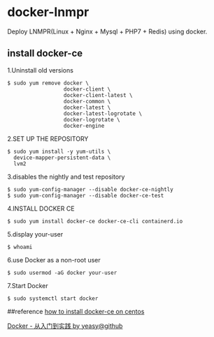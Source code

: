 # docker-lnmpr
 Deploy LNMPR(Linux + Nginx + Mysql + PHP7 + Redis) using docker.


## install docker-ce

1.Uninstall old versions

```linux
$ sudo yum remove docker \
                  docker-client \
                  docker-client-latest \
                  docker-common \
                  docker-latest \
                  docker-latest-logrotate \
                  docker-logrotate \
                  docker-engine

```

2.SET UP THE REPOSITORY

```linux
$ sudo yum install -y yum-utils \
  device-mapper-persistent-data \
  lvm2
```

3.disables the nightly and test repository

```linux
$ sudo yum-config-manager --disable docker-ce-nightly
$ sudo yum-config-manager --disable docker-ce-test
```

4.INSTALL DOCKER CE

```
$ sudo yum install docker-ce docker-ce-cli containerd.io
```

5.display your-user

```
$ whoami
```

6.use Docker as a non-root user

```
$ sudo usermod -aG docker your-user
```

7.Start Docker

```
$ sudo systemctl start docker
```

##reference
[how to install docker-ce on centos](https://docs.docker.com/install/linux/docker-ce/centos/)

[Docker - 从入门到实践 by yeasy@github](https://yeasy.gitbooks.io/docker_practice/content/index.html)

